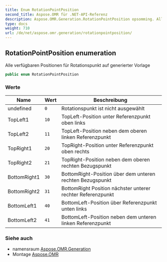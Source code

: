```yaml
---
title: Enum RotationPointPosition
second_title: Aspose.OMR für .NET-API-Referenz
description: Aspose.OMR.Generation.RotationPointPosition opsomming. Alle verfügbaren Positionen für Rotationspunkt auf generierter Vorlage
type: docs
weight: 710
url: /de/net/aspose.omr.generation/rotationpointposition/
---
```

## RotationPointPosition enumeration

Alle verfügbaren Positionen für Rotationspunkt auf generierter Vorlage

```csharp
public enum RotationPointPosition
```

### Werte

| Name | Wert | Beschreibung |
| --- | --- | --- |
| undefined | `0` | Rotationspunkt ist nicht ausgewählt |
| TopLeft1 | `10` | TopLeft-Position unter Referenzpunkt oben links |
| TopLeft2 | `11` | TopLeft-Position neben dem oberen linken Referenzpunkt |
| TopRight1 | `20` | TopRight-Position unter Referenzpunkt oben rechts |
| TopRight2 | `21` | TopRight-Position neben dem oberen rechten Bezugspunkt |
| BottomRight1 | `30` | BottomRight-Position über dem unteren rechten Bezugspunkt |
| BottomRight2 | `31` | BottomRight Position nächster unterer rechter Referenzpunkt |
| BottomLeft1 | `40` | BottomLeft-Position über Referenzpunkt unten links |
| BottomLeft2 | `41` | BottomLeft-Position neben dem unteren linken Referenzpunkt |

### Siehe auch

* namensraum [Aspose.OMR.Generation](../../aspose.omr.generation/)
* Montage [Aspose.OMR](../../)


